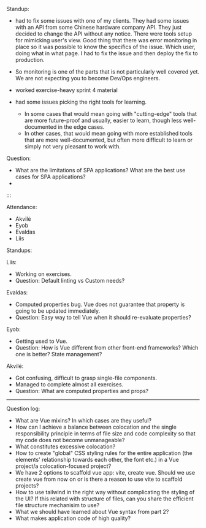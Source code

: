 Standup:

- had to fix some issues with one of my clients. They had some issues with an API from some Chinese hardware company API. They just decided to change the API without any notice. There were tools setup for mimicking user's view.
Good thing that there was error monitoring in place so it was possible to know the specifics of the issue. Which user, doing what in what page. I had to fix the issue and then deploy the fix to production.
- So monitoring is one of the parts that is not particularly well covered yet. We are not expecting you to become Dev/Ops engineers.

- worked exercise-heavy sprint 4 material
- had some issues picking the right tools for learning.
  - In some cases that would mean going with "cutting-edge" tools that are more future-proof and usually, easier to learn, though less well-documented in the edge cases.
  - In other cases, that would mean going with more established tools that are more well-documented, but often more difficult to learn or simply not very pleasant to work with.

<!--
there was some work throughout the week but that was rather easy as the core functionality in a project is reasonably well-tested so adding new features is not that difficult. I rememeber back in the day making any decent change to the system would require me sitting in front of the computer just making sure things work.
-->

Question:

- What are the limitations of SPA applications? What are the best use cases for SPA applications?
-

:::

Attendance:

- Akvilė
- Eyob
- Evaldas
- Liis

Standups:

Liis:

- Working on exercises.
- Question: Default linting vs Custom needs?

Evaldas:

- Computed properties bug. Vue does not guarantee that property is going to be updated immediately.
- Question: Easy way to tell Vue when it should re-evaluate properties?

Eyob:

- Getting used to Vue.
- Question: How is Vue different from other front-end frameworks? Which one is better? State management?

Akvilė:

- Got confusing, difficult to grasp single-file components.
- Managed to complete almost all exercises.
- Question: What are computed properties and props?

---

Question log:

- What are Vue mixins? In which cases are they useful?
- How can I achieve a balance between colocation and the single responsibility principle in terms of file size and code complexity so that my code does not become unmanageable?
- What constitutes excessive colocation?
- How to create "global" CSS styling rules for the entire application (the elements' relationship towards each other, the font etc.) in a Vue project/a colocation-focused project?
- We have 2 options to scaffold vue app: vite, create vue. Should we use create vue from now on or is there a reason to use vite to scaffold projects?
- How to use tailwind in the right way without complicating the styling of the UI? If this related with structure of files, can you share the efficient file structure mechanisim to use?
- What we should have learned about Vue syntax from part 2?
- What makes application code of high quality?
